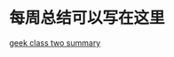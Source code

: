 # 每周总结可以写在这里

[geek class two summary](https://wangbaoqi.github.io/nate.wang/zh/front/javascript/primary/JSGrammar.html)